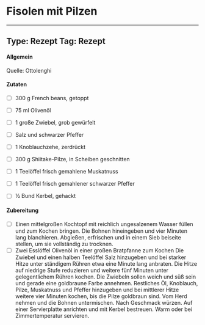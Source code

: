 # Fisolen mit Pilzen

---
Type: Rezept
Tag: Rezept
---

#### Allgemein
Quelle: Ottolenghi

#### Zutaten
- [ ] 300 g French beans, getoppt  
- [ ] 75 ml Olivenöl   
- [ ] 1 große Zwiebel, grob gewürfelt  
- [ ] Salz und schwarzer Pfeffer  
- [ ] 1 Knoblauchzehe, zerdrückt  
- [ ] 300 g Shiitake-Pilze, in Scheiben geschnitten  
- [ ] 1 Teelöffel frisch gemahlene Muskatnuss  
- [ ] 1 Teelöffel frisch gemahlener schwarzer Pfeffer  
- [ ] ½ Bund Kerbel, gehackt



#### Zubereitung
- [ ] Einen mittelgroßen Kochtopf mit reichlich ungesalzenem Wasser füllen und zum Kochen bringen. Die Bohnen hineingeben und vier Minuten lang blanchieren. Abgießen, erfrischen und in einem Sieb beiseite stellen, um sie vollständig zu trocknen.  
- [ ] Zwei Esslöffel Olivenöl in einer großen Bratpfanne zum Kochen Die Zwiebel und einen halben Teelöffel Salz hinzugeben und bei starker Hitze unter ständigem Rühren etwa eine Minute lang anbraten. Die Hitze auf niedrige Stufe reduzieren und weitere fünf Minuten unter gelegentlichem Rühren kochen. Die Zwiebeln sollen weich und süß sein und gerade eine goldbraune Farbe annehmen. Restliches Öl, Knoblauch, Pilze, Muskatnuss und Pfeffer hinzugeben und bei mittlerer Hitze weitere vier Minuten kochen, bis die Pilze goldbraun sind. Vom Herd nehmen und die Bohnen untermischen. Nach Geschmack würzen. Auf einer Servierplatte anrichten und mit Kerbel bestreuen. Warm oder bei Zimmertemperatur servieren.
